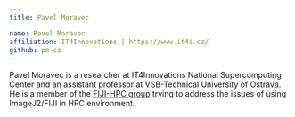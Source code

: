 ```yaml
---
title: Pavel Moravec

name: Pavel Moravec
affiliation: IT4Innovations | https://www.it4i.cz/
github: pm-cz
---
```


Pavel Moravec is a researcher at IT4Innovations National Supercomputing Center and an assistant professor at VSB-Technical University of Ostrava. He is a member of the [FIJI-HPC group](https://github.com/fiji-hpc) trying to address the issues of using ImageJ2/FIJI in HPC environment. 
